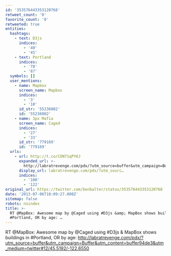 ```yaml
---
id: '353576443353120768'
retweet_count: '0'
favorite_count: '0'
retweeted: true
entities:
  hashtags:
    - text: D3js
      indices:
        - '40'
        - '45'
    - text: Portland
      indices:
        - '78'
        - '87'
  symbols: []
  user_mentions:
    - name: Mapbox
      screen_name: Mapbox
      indices:
        - '3'
        - '10'
      id_str: '55236002'
      id: '55236002'
    - name: 3px Mafia
      screen_name: Caged
      indices:
        - '27'
        - '33'
      id_str: '779169'
      id: '779169'
  urls:
    - url: http://t.co/CON71qPY6J
      expanded_url: >-
        http://labratrevenge.com/pdx/?utm_source=buffer&utm_campaign=Buffer&utm_content=buffer94de3&utm_medium=twitter#12/45.5192/-122.6550
      display_url: labratrevenge.com/pdx/?utm_sourc…
      indices:
        - '100'
        - '122'
original_url: https://twitter.com/benbalter/status/353576443353120768
date: '2013-07-06T18:09:27.000Z'
sitemap: false
robots: noindex
title: >-
  RT @MapBox: Awesome map by @Caged using #D3js &amp; MapBox shows buildings in
  #Portland, OR by age: …
---
```


RT @MapBox: Awesome map by @Caged using #D3js &amp; MapBox shows buildings in #Portland, OR by age: http://labratrevenge.com/pdx/?utm_source=buffer&utm_campaign=Buffer&utm_content=buffer94de3&utm_medium=twitter#12/45.5192/-122.6550